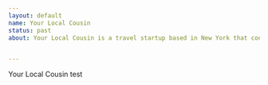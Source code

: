 ```yaml
---
layout: default
name: Your Local Cousin
status: past
about: Your Local Cousin is a travel startup based in New York that connects potential clients with indigenous natives to provide either remote or in-person tourism consulting services.


---
```


Your Local Cousin test